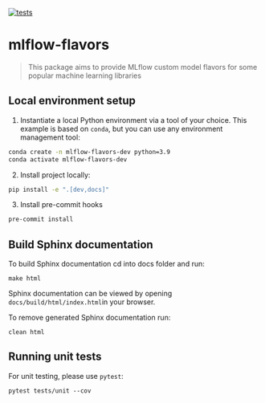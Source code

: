 <!-- These are examples of badges you might want to add to your README:
     please update the URLs accordingly

[![Built Status](https://api.cirrus-ci.com/github/<USER>/mlflow-flavors.svg?branch=main)](https://cirrus-ci.com/github/<USER>/mlflow-flavors)
[![ReadTheDocs](https://readthedocs.org/projects/mlflow-flavors/badge/?version=latest)](https://mlflow-flavors.readthedocs.io/en/stable/)
[![Coveralls](https://img.shields.io/coveralls/github/<USER>/mlflow-flavors/main.svg)](https://coveralls.io/r/<USER>/mlflow-flavors)
[![PyPI-Server](https://img.shields.io/pypi/v/mlflow-flavors.svg)](https://pypi.org/project/mlflow-flavors/)
[![Conda-Forge](https://img.shields.io/conda/vn/conda-forge/mlflow-flavors.svg)](https://anaconda.org/conda-forge/mlflow-flavors)
[![Monthly Downloads](https://pepy.tech/badge/mlflow-flavors/month)](https://pepy.tech/project/mlflow-flavors)
[![Twitter](https://img.shields.io/twitter/url/http/shields.io.svg?style=social&label=Twitter)](https://twitter.com/mlflow-flavors)
-->

[![tests](https://github.com/blue-pen-labs/mlflow-flavors/actions/workflows/ci.yml/badge.svg)](https://github.com/blue-pen-labs/mlflow-flavors/actions/workflows/ci.yml)

# mlflow-flavors

> This package aims to provide MLflow custom model flavors for some popular machine learning libraries

## Local environment setup

1. Instantiate a local Python environment via a tool of your choice. This example is based on `conda`, but you can use any environment management tool:
```bash
conda create -n mlflow-flavors-dev python=3.9
conda activate mlflow-flavors-dev
```

2. Install project locally:
```bash
pip install -e ".[dev,docs]"
```

3. Install pre-commit hooks
```bash
pre-commit install
```

## Build Sphinx documentation

To build Sphinx documentation cd into docs folder and run:
```
make html
```
Sphinx documentation can be viewed by opening `docs/build/html/index.html`in your browser.

To remove generated Sphinx documentation run:
```
clean html
```

## Running unit tests

For unit testing, please use `pytest`:
```
pytest tests/unit --cov
```
